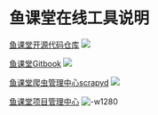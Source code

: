 # 鱼课堂在线工具说明

[鱼课堂开源代码仓库](http://git.yuketang.net/)
![](http://ossp.pengjunjie.com/mweb/15607406468119.jpg)


[鱼课堂Gitbook](http://coding.yuketang.net/)
![](http://ossp.pengjunjie.com/mweb/15607407174454.jpg)


[鱼课堂爬虫管理中心scrapyd](http://scrapy.yuketang.net/)
![](http://ossp.pengjunjie.com/mweb/15607407987322.jpg)


[鱼课堂项目管理中心](http://project.yuketang.net/)
![-w1280](http://ossp.pengjunjie.com/mweb/15615393158046.jpg)
